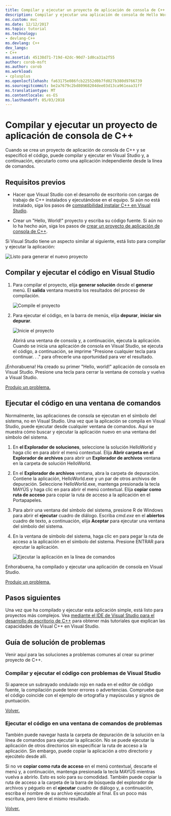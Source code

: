 ```yaml
---
title: Compilar y ejecutar un proyecto de aplicación de consola de C++ | Documentos de Microsoft
description: Compilar y ejecutar una aplicación de consola de Hello World en Visual C++
ms.custom: mvc
ms.date: 12/12/2017
ms.topic: tutorial
ms.technology:
- devlang-C++
ms.devlang: C++
dev_langs:
- C++
ms.assetid: 45138d71-719d-42dc-90d7-1d0ca31a2f55
author: corob-msft
ms.author: corob
ms.workload:
- cplusplus
ms.openlocfilehash: fa63175e086fcb22552d0b7fd027b380d9766739
ms.sourcegitcommit: be2a7679c2bd80968204dee03d13ca961eaa31ff
ms.translationtype: MT
ms.contentlocale: es-ES
ms.lasthandoff: 05/03/2018
---
```

# <a name="build-and-run-a-c-console-app-project"></a>Compilar y ejecutar un proyecto de aplicación de consola de C++

Cuando se crea un proyecto de aplicación de consola de C++ y se especificó el código, puede compilar y ejecutar en Visual Studio y, a continuación, ejecutarlo como una aplicación independiente desde la línea de comandos.

## <a name="prerequisites"></a>Requisitos previos

- Hacer que Visual Studio con el desarrollo de escritorio con cargas de trabajo de C++ instalados y ejecutándose en el equipo. Si aún no está instalado, siga los pasos de [compatibilidad instalar C++ en Visual Studio](../build/vscpp-step-0-installation.md).

- Crear un "Hello, World!" proyecto y escriba su código fuente. Si aún no lo ha hecho aún, siga los pasos de [crear un proyecto de aplicación de consola de C++](../build/vscpp-step-1-create.md).

Si Visual Studio tiene un aspecto similar al siguiente, está listo para compilar y ejecutar la aplicación:

   ![Listo para generar el nuevo proyecto](../build/media/vscpp-ready-to-build.png "listo para generar el nuevo proyecto")

## <a name="build-and-run-your-code-in-visual-studio"></a>Compilar y ejecutar el código en Visual Studio

1. Para compilar el proyecto, elija **generar solución** desde el **generar** menú. El **salida** ventana muestra los resultados del proceso de compilación.

   ![Compile el proyecto](../build/media/vscpp-build-solution.gif "compilar el proyecto")

1. Para ejecutar el código, en la barra de menús, elija **depurar**, **iniciar sin depurar**.

   ![Inicie el proyecto](../build/media/vscpp-start-without-debugging.gif "el proyecto de inicio")

    Abrirá una ventana de consola y, a continuación, ejecuta la aplicación. Cuando se inicia una aplicación de consola en Visual Studio, se ejecuta el código, a continuación, se imprime "Presione cualquier tecla para continuar. . ." para ofrecerle una oportunidad para ver el resultado.

¡Enhorabuena! Ha creado su primer "Hello, world!" aplicación de consola en Visual Studio. Presione una tecla para cerrar la ventana de consola y vuelva a Visual Studio.

[Produjo un problema.](#build-and-run-your-code-in-visual-studio-issues)

## <a name="run-your-code-in-a-command-window"></a>Ejecutar el código en una ventana de comandos

Normalmente, las aplicaciones de consola se ejecutan en el símbolo del sistema, no en Visual Studio. Una vez que la aplicación se compila en Visual Studio, puede ejecutar desde cualquier ventana de comandos. Aquí se muestra cómo buscar y ejecutar la aplicación nuevo en una ventana del símbolo del sistema.

1. En **el Explorador de soluciones**, seleccione la solución HelloWorld y haga clic en para abrir el menú contextual. Elija **Abrir carpeta en el Explorador de archivos** para abrir un **Explorador de archivos** ventana en la carpeta de solución HelloWorld.

1. En el **Explorador de archivos** ventana, abra la carpeta de depuración. Contiene la aplicación, HelloWorld.exe y un par de otros archivos de depuración. Seleccione HelloWorld.exe, mantenga presionada la tecla MAYÚS y haga clic en para abrir el menú contextual. Elija **copiar como ruta de acceso** para copiar la ruta de acceso a la aplicación en el Portapapeles.

1. Para abrir una ventana del símbolo del sistema, presione R de Windows para abrir el **ejecutar** cuadro de diálogo. Escriba *cmd.exe* en el **abiertos** cuadro de texto, a continuación, elija **Aceptar** para ejecutar una ventana del símbolo del sistema.

1. En la ventana de símbolo del sistema, haga clic en para pegar la ruta de acceso a la aplicación en el símbolo del sistema. Presione ENTRAR para ejecutar la aplicación.

   ![Ejecutar la aplicación en la línea de comandos](../build/media/vscpp-run-in-cmd.gif "ejecutar la aplicación en el símbolo del sistema")

Enhorabuena, ha compilado y ejecutar una aplicación de consola en Visual Studio.

[Produjo un problema.](#run-your-code-in-a-command-window-issues)

## <a name="next-steps"></a>Pasos siguientes

Una vez que ha compilado y ejecutar esta aplicación simple, está listo para proyectos más complejos. Vea [mediante el IDE de Visual Studio para el desarrollo de escritorio de C++](../ide/using-the-visual-studio-ide-for-cpp-desktop-development.md) para obtener más tutoriales que explican las capacidades de Visual C++ en Visual Studio.

## <a name="troubleshooting-guide"></a>Guía de solución de problemas

Venir aquí para las soluciones a problemas comunes al crear su primer proyecto de C++.

### <a name="build-and-run-your-code-in-visual-studio-issues"></a>Compilar y ejecutar el código con problemas de Visual Studio

Si aparece un subrayado ondulado rojo en nada en el editor de código fuente, la compilación puede tener errores o advertencias. Compruebe que el código coincide con el ejemplo de ortografía y mayúsculas y signos de puntuación.

[Volver.](#build-and-run-your-code-in-visual-studio)

### <a name="run-your-code-in-a-command-window-issues"></a>Ejecutar el código en una ventana de comandos de problemas

También puede navegar hasta la carpeta de depuración de la solución en la línea de comandos para ejecutar la aplicación. No se puede ejecutar la aplicación de otros directorios sin especificar la ruta de acceso a la aplicación. Sin embargo, puede copiar la aplicación a otro directorio y ejecútelo desde allí.

Si no ve **copiar como ruta de acceso** en el menú contextual, descarte el menú y, a continuación, mantenga presionada la tecla MAYÚS mientras vuelva a abrirlo. Esto es solo para su comodidad. También puede copiar la ruta de acceso a la carpeta de la barra de búsqueda del explorador de archivos y péguelo en el **ejecutar** cuadro de diálogo y, a continuación, escriba el nombre de su archivo ejecutable al final. Es un poco más escritura, pero tiene el mismo resultado.

[Volver.](#run-your-code-in-a-command-window)


<iframe src="" height="0" width="0" frameborder="0" name="frameTarget" />
